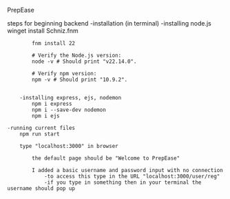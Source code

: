 PrepEase

steps for beginning backend
    -installation (in terminal)
        -installing node.js
            winget install Schniz.fnm

            fnm install 22

            # Verify the Node.js version:
            node -v # Should print "v22.14.0".

            # Verify npm version:
            npm -v # Should print "10.9.2".

        
        -installing express, ejs, nodemon
            npm i express
            npm i --save-dev nodemon
            npm i ejs
    
    -running current files
        npm run start

        type "localhost:3000" in browser

            the default page should be "Welcome to PrepEase"

            I added a basic username and password input with no connection
                -to access this type in the URL "localhost:3000/user/reg"
                -if you type in something then in your terminal the username should pop up